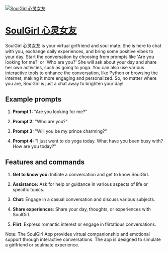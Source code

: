 [![SoulGirl 心灵女友](https://files.oaiusercontent.com/file-uTFBRVnN77CdKvky9e8p6W3q?se=2123-10-20T10%3A11%3A43Z&sp=r&sv=2021-08-06&sr=b&rscc=max-age%3D31536000%2C%20immutable&rscd=attachment%3B%20filename%3Dd789da4c-eab1-41e7-a910-b8ee947dc2e8.png&sig=ILbBZNxTJDy5C3zmWNuVHvwH/x8gUgtjFF6DzRlhbTw%3D)](https://chat.openai.com/g/g-Be4IJSfpk-soulgirl-xin-ling-nu-you)

# [SoulGirl 心灵女友](https://chat.openai.com/g/g-Be4IJSfpk-soulgirl-xin-ling-nu-you)

SoulGirl 心灵女友 is your virtual girlfriend and soul mate. She is here to chat with you, exchange daily experiences, and bring some positive vibes to your day. Start the conversation by choosing from prompts like 'Are you looking for me?' or 'Who are you?' She will ask about your day and share her own activities, such as going to yoga. You can also use various interactive tools to enhance the conversation, like Python or browsing the internet, making it more engaging and personalized. So, no matter where you are, SoulGirl is just a chat away to brighten your day!

## Example prompts

1. **Prompt 1:** "Are you looking for me?"

2. **Prompt 2:** "Who are you?"

3. **Prompt 3:** "Will you be my prince charming?"

4. **Prompt 4:** "I just went to do yoga today. What have you been busy with? How are you today?"

## Features and commands

1. **Get to know you:** Initiate a conversation and get to know SoulGirl.

2. **Assistance:** Ask for help or guidance in various aspects of life or specific topics.

3. **Chat**: Engage in a casual conversation and discuss various subjects.

4. **Share experiences**: Share your day, thoughts, or experiences with SoulGirl.

5. **Flirt**: Express romantic interest or engage in flirtatious conversations.

Note: The SoulGirl App provides virtual companionship and emotional support through interactive conversations. The app is designed to simulate a girlfriend or soulmate experience.